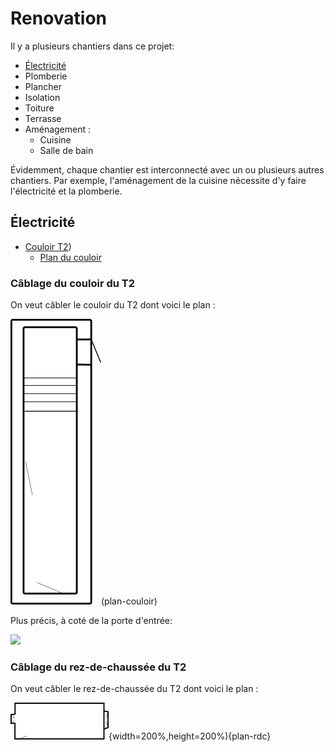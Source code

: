 # Renovation

Il y a plusieurs chantiers dans ce projet:
* [Électricité](https://github.com/neilujman/Renovation/edit/main/README.md#%C3%A9lectricit%C3%A9)
* Plomberie
* Plancher
* Isolation
* Toiture
* Terrasse
* Aménagement :
  + Cuisine
  + Salle de bain

Évidemment, chaque chantier est interconnecté avec un ou plusieurs autres chantiers. Par exemple, l'aménagement de la cuisine nécessite d'y faire l'électricité et la plomberie.

## Électricité

* [Couloir T2](https://github.com/neilujman/Renovation/blob/main/README.md#c%C3%A2blage-du-couloir-du-t2))
  + [Plan du couloir](plan-couloir)

### Câblage du couloir du T2
On veut câbler le couloir du T2 dont voici le plan :

![](images/plan-couloir.png)(plan-couloir)

Plus précis, à coté de la porte d'entrée:

![](images/entrée.png)


### Câblage du rez-de-chaussée du T2
On veut câbler le rez-de-chaussée du T2 dont voici le plan :

![](images/plan-rdc.png){width=200%,height=200%){plan-rdc}
